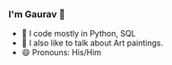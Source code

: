 ### I'm Gaurav 👋
- 🔭 I code mostly in Python, SQL
- 💬 I also like to talk about Art paintings.
- 😄 Pronouns: His/Him

<!--
**ggurjar333/ggurjar333** is a ✨ _special_ ✨ repository because its `README.md` (this file) appears on your GitHub profile.

Here are some ideas to get you started:

-->
